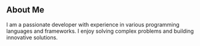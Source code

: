 ## About Me

I am a passionate developer with experience in various programming languages and frameworks. I enjoy solving complex problems and building innovative solutions.